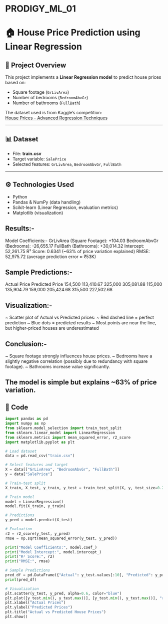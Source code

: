 # PRODIGY_ML_01

# 🏠 House Price Prediction using Linear Regression

## 📌 Project Overview
This project implements a **Linear Regression model** to predict house prices based on:
- Square footage (`GrLivArea`)
- Number of bedrooms (`BedroomAbvGr`)
- Number of bathrooms (`FullBath`)

The dataset used is from Kaggle’s competition:  
[House Prices - Advanced Regression Techniques](https://www.kaggle.com/c/house-prices-advanced-regression-techniques/data)

---

## 📊 Dataset
- File: **train.csv**
- Target variable: `SalePrice`
- Selected features: `GrLivArea`, `BedroomAbvGr`, `FullBath`

---

## ⚙️ Technologies Used
- Python  
- Pandas & NumPy (data handling)  
- Scikit-learn (Linear Regression, evaluation metrics)  
- Matplotlib (visualization)  

## Results:-
Model Coefficients:-
GrLivArea (Square Footage): +104.03
BedroomAbvGr (Bedrooms): -26,655.17
FullBath (Bathrooms): +30,014.32
Intercept: 52,261.75
R² Score: 0.6341 (~63% of price variation explained)
RMSE: 52,975.72 (average prediction error ≈ ₹53K)

## Sample Predictions:-
Actual Price	Predicted Price
154,500	       113,410.67
325,000	       305,081.88
115,000	       135,904.79
159,000	       205,424.68
315,500	       227,502.68

## Visualization:-
~ Scatter plot of Actual vs Predicted prices:
~ Red dashed line = perfect prediction
~ Blue dots = predicted results
~ Most points are near the line, but higher-priced houses are underestimated

## Conclusion:-
~ Square footage strongly influences house prices.
~ Bedrooms have a slightly negative correlation (possibly due to redundancy with square footage).
~ Bathrooms increase value significantly.

The model is simple but explains ~63% of price variation.
---

## 📜 Code
```python
import pandas as pd
import numpy as np
from sklearn.model_selection import train_test_split
from sklearn.linear_model import LinearRegression
from sklearn.metrics import mean_squared_error, r2_score
import matplotlib.pyplot as plt

# Load dataset
data = pd.read_csv("train.csv")

# Select features and target
X = data[["GrLivArea", "BedroomAbvGr", "FullBath"]]
y = data["SalePrice"]

# Train-test split
X_train, X_test, y_train, y_test = train_test_split(X, y, test_size=0.2, random_state=42)

# Train model
model = LinearRegression()
model.fit(X_train, y_train)

# Predictions
y_pred = model.predict(X_test)

# Evaluation
r2 = r2_score(y_test, y_pred)
rmse = np.sqrt(mean_squared_error(y_test, y_pred))

print("Model Coefficients:", model.coef_)
print("Model Intercept:", model.intercept_)
print("R² Score:", r2)
print("RMSE:", rmse)

# Sample Predictions
pred_df = pd.DataFrame({"Actual": y_test.values[:10], "Predicted": y_pred[:10]})
print(pred_df)

# Visualization
plt.scatter(y_test, y_pred, alpha=0.6, color="blue")
plt.plot([y_test.min(), y_test.max()], [y_test.min(), y_test.max()], "r--")
plt.xlabel("Actual Prices")
plt.ylabel("Predicted Prices")
plt.title("Actual vs Predicted House Prices")
plt.show()
